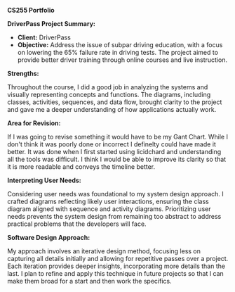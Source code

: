 **CS255 Portfolio**

**DriverPass Project Summary:**

- **Client:** DriverPass
- **Objective:** Address the issue of subpar driving education, with a focus on lowering the 65% failure rate in driving tests. The project aimed to provide better driver training through online courses and live instruction.

**Strengths:**

Throughout the course, I did a good job in analyzing the systems and visually representing concepts and functions. The diagrams, including classes, activities, sequences, and data flow, brought clarity to the project and gave me a deeper understanding of how applications actually work. 

**Area for Revision:**

If I was going to revise something it would have to be my Gant Chart. While I don't think it was poorly done or incorrect I definelty could have made it better. It was done when I first started using licidchard and understanding all the tools was difficult. I think I would be able to improve its clarity so that it is more readable and conveys the timeline better.

**Interpreting User Needs:**

Considering user needs was foundational to my system design approach. I crafted diagrams reflecting likely user interactions, ensuring the class diagram aligned with sequence and activity diagrams. Prioritizing user needs prevents the system design from remaining too abstract to address practical problems that the developers will face.

**Software Design Approach:**

My approach involves an iterative design method, focusing less on capturing all details initially and allowing for repetitive passes over a project. Each iteration provides deeper insights, incorporating more details than the last. I plan to refine and apply this technique in future projects so that I can make them broad for a start and then work the specifics.
